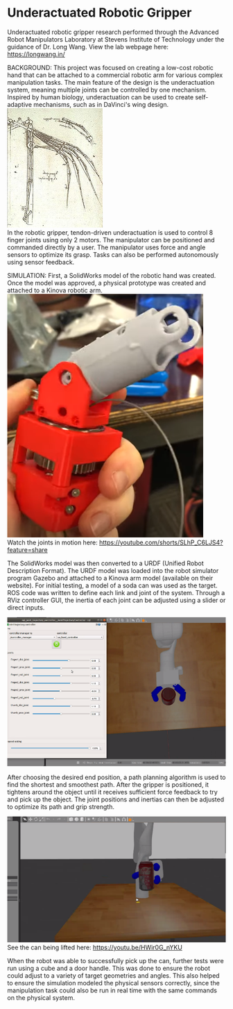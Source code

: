 # Underactuated Robotic Gripper
Underactuated robotic gripper research performed through the Advanced Robot Manipulators Laboratory at Stevens Institute of Technology under the guidance of Dr. Long Wang. View the lab webpage here: https://longwang.in/

BACKGROUND: This project was focused on creating a low-cost robotic hand that can be attached to a commercial robotic arm for various complex manipulation tasks. The main feature of the design is the underactuation system, meaning multiple joints can be controlled by one mechanism. Inspired by human biology, underactuation can be used to create self-adaptive mechanisms, such as in DaVinci's wing design.  
![alt text](https://github.com/cmcalder55/underactuated_robotics/blob/main/screenshots/davinci.jpg?raw=true)  
In the robotic gripper, tendon-driven underactuation is used to control 8 finger joints using only 2 motors. The manipulator can be positioned and commanded directly by a user. The manipulator uses force and angle sensors to optimize its grasp. Tasks can also be performed autonomously using sensor feedback.  

SIMULATION: First, a SolidWorks model of the robotic hand was created. Once the model was approved, a physical prototype was created and attached to a Kinova robotic arm.   
![alt text](https://github.com/cmcalder55/underactuated_robotics/blob/main/screenshots/physPrototype.png?raw=true)  
Watch the joints in motion here: https://youtube.com/shorts/SLhP_C6LJS4?feature=share  

The SolidWorks model was then converted to a URDF (Unified Robot Description Format). The URDF model was loaded into the robot simulator program Gazebo and attached to a Kinova arm model (available on their website). For initial testing, a model of a soda can was used as the target. ROS code was written to define each link and joint of the system. Through a RViz controller GUI, the inertia of each joint can be adjusted using a slider or direct inputs.   

![alt text](https://github.com/cmcalder55/underactuated_robotics/blob/main/screenshots/overhead.png?raw=true)

After choosing the desired end position, a path planning algorithm is used to find the shortest and smoothest path. After the gripper is positioned, it tightens around the object until it receives sufficient force feedback to try and pick up the object. The joint positions and inertias can then be adjusted to optimize its path and grip strength. 

![alt text](https://github.com/cmcalder55/underactuated_robotics/blob/main/screenshots/front.png?raw=true)  
See the can being lifted here: https://youtu.be/HWir0G_nYKU 

When the robot was able to successfully pick up the can, further tests were run using a cube and a door handle. This was done to ensure the robot could adjust to a variety of target geometries and angles. This also helped to ensure the simulation modeled the physical sensors correctly, since the manipulation task could also be run in real time with the same commands on the physical system.  
